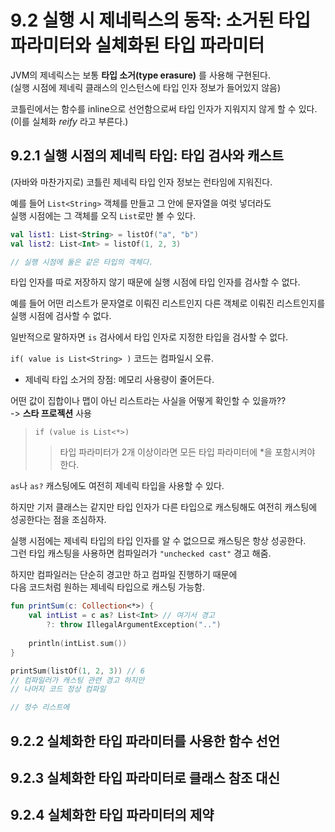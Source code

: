 # 9.2 실행 시 제네릭스의 동작: 소거된 타입 파라미터와 실체화된 타입 파라미터

JVM의 제네릭스는 보통 **타입 소거(type erasure)** 를 사용해 구현된다.  
(실행 시점에 제네릭 클래스의 인스턴스에 타입 인자 정보가 들어있지 않음)

코틀린에서는 함수를 inline으로 선언함으로써  타입 인자가 지워지지 않게 할 수 있다.  
(이를 실체화 _reify_ 라고 부른다.)

## 9.2.1 실행 시점의 제네릭 타입: 타입 검사와 캐스트

(자바와 마찬가지로) 코틀린 제네릭 타입 인자 정보는 런타임에 지워진다.

예를 들어 `List<String>` 객체를 만들고 그 안에 문자열을 여럿 넣더라도  
실행 시점에는 그 객체를 오직 `List`로만 볼 수 있다.

```kotlin 
val list1: List<String> = listOf("a", "b")
val list2: List<Int> = listOf(1, 2, 3)

// 실행 시점에 둘은 같은 타입의 객체다.
```

타입 인자를 따로 저장하지 않기 때문에
실행 시점에 타입 인자를 검사할 수 없다.

예를 들어 어떤 리스트가 문자열로 이뤄진 리스트인지 다른 객체로 이뤄진 리스트인지를 실행 시점에 검사할 수 없다.

일반적으로 말하자면 `is` 검사에서 타입 인자로 지정한 타입을 검사할 수 없다.

`if( value is List<String> )` 코드는 컴파일시 오류.

- 제네릭 타입 소거의 장점: 메모리 사용량이 줄어든다.

어떤 값이 집합이나 맵이 아닌 리스트라는 사실을 어떻게 확인할 수 있을까??  
-> **스타 프로젝션** 사용

> `if (value is List<*>)`
>> 타입 파라미터가 2개 이상이라면 모든 타입 파라미터에 *을 포함시켜야 한다.

`as`나 `as?` 캐스팅에도 여전히 제네릭 타입을 사용할 수 있다.

하지만 기저 클래스는 같지만 타입 인자가 다른 타입으로 캐스팅해도 여전히 캐스팅에 성공한다는 점을 조심하자.

실행 시점에는 제네릭 타입의 타입 인자를 알 수 없으므로 캐스팅은 항상 성공한다.  
그런 타입 캐스팅을 사용하면 컴파일러가 `"unchecked cast"` 경고 해줌.

하지만 컴파일러는 단순히 경고만 하고 컴파일 진행하기 때문에  
다음 코드처럼 원하는 제네릭 타입으로 캐스팅 가능함.

```kotlin
fun printSum(c: Collection<*>) {
    val intList = c as? List<Int> // 여기서 경고
        ?: throw IllegalArgumentException("..")
    
    println(intList.sum())
}

printSum(listOf(1, 2, 3)) // 6
// 컴파일러가 캐스팅 관련 경고 하지만
// 나머지 코드 정상 컴파일

// 정수 리스트에 

```


## 9.2.2 실체화한 타입 파라미터를 사용한 함수 선언


## 9.2.3 실체화한 타입 파라미터로 클래스 참조 대신


## 9.2.4 실체화한 타입 파라미터의 제약


